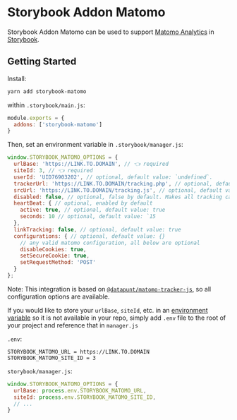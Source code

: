 # Storybook Addon Matomo

Storybook Addon Matomo can be used to support [Matomo Analytics](https://matomo.org/) in [Storybook](https://storybook.js.org).

## Getting Started

Install:

```sh
yarn add storybook-matomo
```

within `.storybook/main.js`:

```js
module.exports = {
  addons: ['storybook-matomo']
}
```

Then, set an environment variable in `.storybook/manager.js`:

```js
window.STORYBOOK_MATOMO_OPTIONS = {
  urlBase: 'https://LINK.TO.DOMAIN', // 👈 required
  siteId: 3, // 👈 required
  userId: 'UID76903202', // optional, default value: `undefined`.
  trackerUrl: 'https://LINK.TO.DOMAIN/tracking.php', // optional, default value: `${urlBase}matomo.php`
  srcUrl: 'https://LINK.TO.DOMAIN/tracking.js', // optional, default value: `${urlBase}matomo.js`
  disabled: false, // optional, false by default. Makes all tracking calls no-ops if set to true.
  heartBeat: { // optional, enabled by default
    active: true, // optional, default value: true
    seconds: 10 // optional, default value: `15
  },
  linkTracking: false, // optional, default value: true
  configurations: { // optional, default value: {}
    // any valid matomo configuration, all below are optional
    disableCookies: true,
    setSecureCookie: true,
    setRequestMethod: 'POST'
  }
};
```

Note: This integration is based on [`@datapunt/matomo-tracker-js`](https://www.npmjs.com/package/@datapunt/matomo-tracker-js), so all configuration options are available.

If you would like to store your `urlBase`, `siteId`, etc. in an [environment variable](https://storybook.js.org/docs/react/configure/environment-variables) so it is not available in your repo, simply add `.env` file to the root of your project and reference that in `manager.js`

`.env`:
```
STORYBOOK_MATOMO_URL = https://LINK.TO.DOMAIN
STORYBOOK_MATOMO_SITE_ID = 3
```

`storybook/manager.js`:
```js
window.STORYBOOK_MATOMO_OPTIONS = {
  urlBase: process.env.STORYBOOK_MATOMO_URL,
  siteId: process.env.STORYBOOK_MATOMO_SITE_ID,
  // ...
}
```